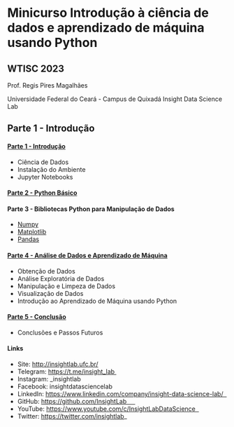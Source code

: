 
# Minicurso Introdução à ciência de dados e aprendizado de máquina usando Python

## WTISC 2023
Prof. Regis Pires Magalhães

Universidade Federal do Ceará - Campus de Quixadá
Insight Data Science Lab

## Parte 1 - Introdução

#### [Parte 1 - Introdução](01-intro.ipynb)
- Ciência de Dados
- Instalação do Ambiente
- Jupyter Notebooks

#### [Parte 2 - Python Básico](02-python_basico.ipynb)

#### Parte 3 - Bibliotecas Python para Manipulação de Dados
- [Numpy](03.1-python_libs_data-numpy.ipynb)
- [Matplotlib](03.2-python_libs_data-matplotlib.ipynb)
- [Pandas](03.3-python_libs_data-pandas.ipynb)

#### [Parte 4 - Análise de Dados e Aprendizado de Máquina](04-analise_de_dados_e_ML.ipynb)
- Obtenção de Dados
- Análise Exploratória de Dados
- Manipulação e Limpeza de Dados
- Visualização de Dados
- Introdução ao Aprendizado de Máquina usando Python

#### [Parte 5 - Conclusão](05-conclusoes.ipynb)
- Conclusões e Passos Futuros

#### Links
- Site: http://insightlab.ufc.br/
- Telegram: https://t.me/insight_lab 
- Instagram: _insightlab
- Facebook: insightdatasciencelab  
- LinkedIn: https://www.linkedin.com/company/insight-data-science-lab/  
- GitHub: https://github.com/InsightLab     
- YouTube: https://www.youtube.com/c/InsightLabDataScience  
- Twitter: https://twitter.com/insightlab_ 

